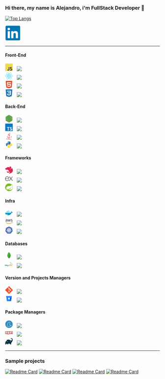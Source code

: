 ### Hi there, my name is Alejandro, i'm FullStack Developer 👋

[![Top Langs](https://github-readme-stats.vercel.app/api/top-langs/?username=alejandrodk&layout=compact&count_private=true&show_icons=true&theme=default)](https://github.com/anuraghazra/github-readme-stats)

<img src="https://github.com/devicons/devicon/blob/master/icons/linkedin/linkedin-original.svg" alt="Linkedin" width="50" height="50"></img>
___
#### Front-End
<div style="margin-right:10">
  <img src="https://github.com/devicons/devicon/blob/master/icons/javascript/javascript-original.svg" alt="Javascript" width="25" height="25"></img>
   <img width="5"></img>
  <img src="https://progress-bar.dev/80" height="25" style="margin-left:5"></img>
  <img width="5"></img>
</div>
<div style="margin-right:10">
  <img src="https://github.com/devicons/devicon/blob/master/icons/react/react-original.svg" alt="React" width="25" height="25"></img>
  <img width="5"></img>
  <img src="https://progress-bar.dev/80" height="25" style="margin-left:5"></img>
  <img width="5"></img>
</div>
<div style="margin-right:10">
  <img src="https://github.com/devicons/devicon/blob/master/icons/html5/html5-plain.svg" alt="HTML" width="25" height="25"></img>
  <img width="5"></img>
  <img src="https://progress-bar.dev/80" height="25" style="margin-left:5"></img>
  <img width="5"></img>
</div>
<div style="margin-right:10">
  <img src="https://github.com/devicons/devicon/blob/master/icons/css3/css3-plain.svg" alt="CSS" width="25" height="25"></img>
  <img width="5"></img>
  <img src="https://progress-bar.dev/80" height="25" style="margin-left:5"></img>
  <img width="5"></img>
</div>

#### Back-End
<div style="margin-right:10">
  <img src="https://github.com/devicons/devicon/blob/master/icons/nodejs/nodejs-plain.svg" alt="NodeJs" width="25" height="25"></img>
   <img width="5"></img>
  <img src="https://progress-bar.dev/80" height="25" style="margin-left:5"></img>
  <img width="5"></img>
</div>
<div style="margin-right:10">
  <img src="https://github.com/devicons/devicon/blob/master/icons/typescript/typescript-original.svg" alt="Typescript" width="25" height="25"></img>
   <img width="5"></img>
  <img src="https://progress-bar.dev/80" height="25" style="margin-left:5"></img>
  <img width="5"></img>
</div>
<div style="margin-right:10">
  <img src="https://github.com/devicons/devicon/blob/master/icons/java/java-plain.svg" alt="Java" width="25" height="25"></img>
   <img width="5"></img>
  <img src="https://progress-bar.dev/80" height="25" style="margin-left:5"></img>
  <img width="5"></img>
</div>
<div style="margin-right:10">
  <img src="https://github.com/devicons/devicon/blob/master/icons/python/python-original.svg" alt="Python" width="25" height="25"></img>
   <img width="5"></img>
  <img src="https://progress-bar.dev/80" height="25" style="margin-left:5"></img>
  <img width="5"></img>
</div>

#### Frameworks
<div style="margin-right:10">
  <img src="https://github.com/devicons/devicon/blob/master/icons/nestjs/nestjs-plain.svg" alt="NestJs" width="25" height="25"></img>
   <img width="5"></img>
  <img src="https://progress-bar.dev/80" height="25" style="margin-left:5"></img>
  <img width="5"></img>
</div>
<div style="margin-right:10">
  <img src="https://github.com/devicons/devicon/blob/master/icons/express/express-original.svg" alt="Express" width="25" height="25"></img>
   <img width="5"></img>
  <img src="https://progress-bar.dev/80" height="25" style="margin-left:5"></img>
  <img width="5"></img>
</div>
<div style="margin-right:10">
  <img src="https://github.com/devicons/devicon/blob/master/icons/spring/spring-original.svg" alt="Spring" width="25" height="25"></img>
   <img width="5"></img>
  <img src="https://progress-bar.dev/80" height="25" style="margin-left:5"></img>
  <img width="5"></img>
</div>

#### Infra
<div style="margin-right:10">
  <img src="https://github.com/devicons/devicon/blob/master/icons/docker/docker-plain.svg" alt="Docker" width="25" height="25"></img>
   <img width="5"></img>
  <img src="https://progress-bar.dev/80" height="25" style="margin-left:5"></img>
  <img width="5"></img>
</div>
<div style="margin-right:10">
  <img src="https://github.com/devicons/devicon/blob/master/icons/amazonwebservices/amazonwebservices-original-wordmark.svg" alt="AWS" width="25" height="25"></img>
   <img width="5"></img>
  <img src="https://progress-bar.dev/80" height="25" style="margin-left:5"></img>
  <img width="5"></img>
</div>
<div style="margin-right:10">
  <img src="https://github.com/devicons/devicon/blob/master/icons/kubernetes/kubernetes-plain.svg" alt="Kubernetes" width="25" height="25"></img>
   <img width="5"></img>
  <img src="https://progress-bar.dev/80" height="25" style="margin-left:5"></img>
  <img width="5"></img>
</div>

#### Databases
<div style="margin-right:10">
  <img src="https://github.com/devicons/devicon/blob/master/icons/mongodb/mongodb-original.svg" alt="Mongodb" width="25" height="25"></img>
   <img width="5"></img>
  <img src="https://progress-bar.dev/80" height="25" style="margin-left:5"></img>
  <img width="5"></img>
</div>
<div style="margin-right:10">
  <img src="https://github.com/devicons/devicon/blob/master/icons/mysql/mysql-original-wordmark.svg" alt="MySQL" width="25" height="25"></img>
   <img width="5"></img>
  <img src="https://progress-bar.dev/80" height="25" style="margin-left:5"></img>
  <img width="5"></img>
</div>

#### Version and Projects Managers
<div style="margin-right:10">
  <img src="https://github.com/devicons/devicon/blob/master/icons/git/git-original.svg" alt="Git" width="25" height="25"></img>
   <img width="5"></img>
  <img src="https://progress-bar.dev/80" height="25" style="margin-left:5"></img>
  <img width="5"></img>
</div>
<div style="margin-right:10">
  <img src="https://github.com/devicons/devicon/blob/master/icons/bitbucket/bitbucket-original.svg" alt="Bitbucket" width="25" height="25"></img>
   <img width="5"></img>
  <img src="https://progress-bar.dev/80" height="25" style="margin-left:5"></img>
  <img width="5"></img>
</div>

#### Package Managers
<div style="margin-right:10">
  <img src="https://github.com/devicons/devicon/blob/master/icons/yarn/yarn-original.svg" alt="Yarn" width="25" height="25"></img>
   <img width="5"></img>
  <img src="https://progress-bar.dev/80" height="25" style="margin-left:5"></img>
  <img width="5"></img>
</div>
<div style="margin-right:10">
  <img src="https://github.com/devicons/devicon/blob/master/icons/npm/npm-original-wordmark.svg" alt="NPM" width="25" height="25"></img>
   <img width="5"></img>
  <img src="https://progress-bar.dev/80" height="25" style="margin-left:5"></img>
  <img width="5"></img>
</div>
<div style="margin-right:10">
  <img src="https://github.com/devicons/devicon/blob/master/icons/gradle/gradle-plain.svg" alt="Gradle" width="25" height="25"></img>
   <img width="5"></img>
  <img src="https://progress-bar.dev/80" height="25" style="margin-left:5"></img>
  <img width="5"></img>
</div>

___

### Sample projects

[![Readme Card](https://github-readme-stats.vercel.app/api/pin/?username=alejandrodk&repo=nestjs-events-driven-bus&theme=nord)](https://github.com/anuraghazra/github-readme-stats)
[![Readme Card](https://github-readme-stats.vercel.app/api/pin/?username=alejandrodk&repo=nestjs-boilerplate&theme=nord)](https://github.com/anuraghazra/github-readme-stats)
[![Readme Card](https://github-readme-stats.vercel.app/api/pin/?username=alejandrodk&repo=github_job_search&theme=nord)](https://github.com/anuraghazra/github-readme-stats)
[![Readme Card](https://github-readme-stats.vercel.app/api/pin/?username=alejandrodk&repo=spring-ecommerce-app&theme=nord)](https://github.com/anuraghazra/github-readme-stats)

<!--
<a href="https://github.com/anuraghazra/github-readme-stats">
  <img align="center" src="https://github-readme-stats.vercel.app/api/pin/?username=anuraghazra&repo=github-readme-stats" />
</a>
<a href="https://github.com/anuraghazra/convoychat">
  <img align="center" src="https://github-readme-stats.vercel.app/api/pin/?username=anuraghazra&repo=convoychat" />
</a>

**alejandrodk/alejandrodk** is a ✨ _special_ ✨ repository because its `README.md` (this file) appears on your GitHub profile.

Here are some ideas to get you started:

- 🔭 I’m currently working on ...
- 🌱 I’m currently learning ...
- 👯 I’m looking to collaborate on ...
- 🤔 I’m looking for help with ...
- 💬 Ask me about ...
- 📫 How to reach me: ...
- 😄 Pronouns: ...
- ⚡ Fun fact: ...
-->
